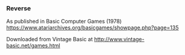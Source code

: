 ### Reverse

As published in Basic Computer Games (1978)
https://www.atariarchives.org/basicgames/showpage.php?page=135

Downloaded from Vintage Basic at
http://www.vintage-basic.net/games.html
